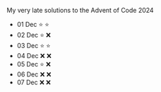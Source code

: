 My very late solutions to the Advent of Code 2024

- 01 Dec :star: :star:
- 02 Dec :star: :x:
- 03 Dec :star: :star:
- 04 Dec :x: :x:
- 05 Dec :star: :x:
- 06 Dec :x: :x:
- 07 Dec :x: :x:
